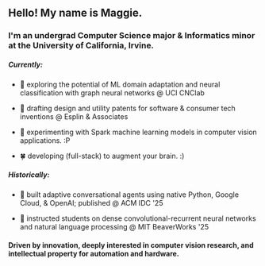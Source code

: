 <h2>Hello! My name is Maggie.</h1>

 <h3>I'm an undergrad Computer Science major & Informatics minor at the University of California, Irvine.</h3>

<h5>Currently:</h5>

 - 🎋 exploring the potential of ML domain adaptation and neural classification with graph neural networks @ UCI CNClab
  
 - 🪷 drafting design and utility patents for software & consumer tech inventions @ Esplin & Associates
  
 - 🌱 experimenting with Spark machine learning models in computer vision applications. :P

 - 🍀 developing (full-stack) to augment your brain. :)

 <h5>Historically:</h5>
  
 - 🌿 built adaptive conversational agents using native Python, Google Cloud, & OpenAI; published @ ACM IDC '25

 - 🌷 instructed students on dense convolutional-recurrent neural networks and natural language processing @ MIT BeaverWorks '25

<h4>Driven by innovation, deeply interested in computer vision research, and intellectual property for automation and hardware.</h4>

